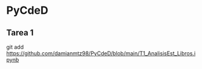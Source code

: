 # PyCdeD

## Tarea 1

git add https://github.com/damianmtz98/PyCdeD/blob/main/T1_AnalisisEst_Libros.ipynb
